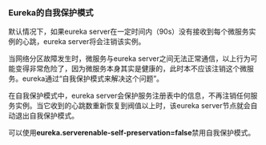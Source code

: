 ### Eureka的自我保护模式

默认情况下，如果eureka server在一定时间内（90s）没有接收到每个微服务实例的心跳，eureka server将会注销该实例。

当网络分区故障发生时，微服务与eureka server之间无法正常通信，以上行为可能变得非常危险了，因为微服务本身其实是健康的，此时本不应该注销这个微服务。eureka通过“自我保护模式来解决这个问题”。

在自我保护模式中，eureka server会保护服务注册表中的信息，不再注销任何服务实例。当它收到的心跳数重新恢复到阀值以上时，该eureka server节点就会自动退出自我保护模式。

可以使用**eureka.serverenable-self-preservation=false**禁用自我保护模式。